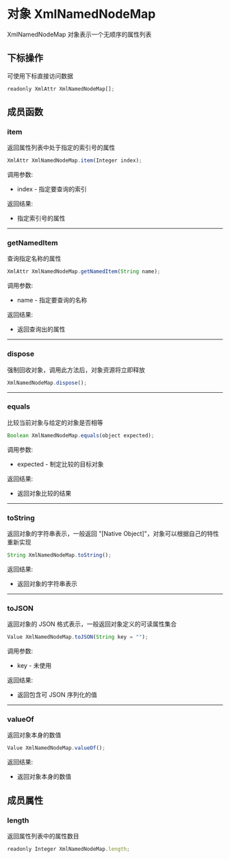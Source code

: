 # 对象 XmlNamedNodeMap
XmlNamedNodeMap 对象表示一个无顺序的属性列表

## 下标操作
        
可使用下标直接访问数据
```JavaScript
readonly XmlAttr XmlNamedNodeMap[];
```

## 成员函数
        
### item
返回属性列表中处于指定的索引号的属性
```JavaScript
XmlAttr XmlNamedNodeMap.item(Integer index);
```

调用参数:
* index - 指定要查询的索引

返回结果:
* 指定索引号的属性

--------------------------
### getNamedItem
查询指定名称的属性
```JavaScript
XmlAttr XmlNamedNodeMap.getNamedItem(String name);
```

调用参数:
* name - 指定要查询的名称

返回结果:
* 返回查询出的属性

--------------------------
### dispose
强制回收对象，调用此方法后，对象资源将立即释放
```JavaScript
XmlNamedNodeMap.dispose();
```

--------------------------
### equals
比较当前对象与给定的对象是否相等
```JavaScript
Boolean XmlNamedNodeMap.equals(object expected);
```

调用参数:
* expected - 制定比较的目标对象

返回结果:
* 返回对象比较的结果

--------------------------
### toString
返回对象的字符串表示，一般返回 "[Native Object]"，对象可以根据自己的特性重新实现
```JavaScript
String XmlNamedNodeMap.toString();
```

返回结果:
* 返回对象的字符串表示

--------------------------
### toJSON
返回对象的 JSON 格式表示，一般返回对象定义的可读属性集合
```JavaScript
Value XmlNamedNodeMap.toJSON(String key = "");
```

调用参数:
* key - 未使用

返回结果:
* 返回包含可 JSON 序列化的值

--------------------------
### valueOf
返回对象本身的数值
```JavaScript
Value XmlNamedNodeMap.valueOf();
```

返回结果:
* 返回对象本身的数值

## 成员属性
        
### length
返回属性列表中的属性数目
```JavaScript
readonly Integer XmlNamedNodeMap.length;
```

